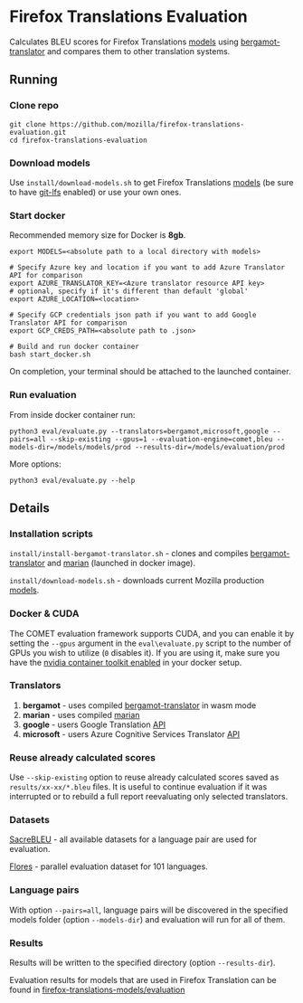 # Firefox Translations Evaluation
Calculates BLEU scores for Firefox Translations [models](https://github.com/mozilla/firefox-translations-models) 
using [bergamot-translator](https://github.com/mozilla/bergamot-translator) and compares them to other translation systems.

## Running

### Clone repo
```
git clone https://github.com/mozilla/firefox-translations-evaluation.git
cd firefox-translations-evaluation
```

### Download models

Use `install/download-models.sh` to get Firefox Translations [models](https://github.com/mozilla/firefox-translations-models) (be sure to have [git-lfs](https://git-lfs.com/) enabled) or use your own ones.

### Start docker
Recommended memory size for Docker is **8gb**.


```
export MODELS=<absolute path to a local directory with models>

# Specify Azure key and location if you want to add Azure Translator API for comparison
export AZURE_TRANSLATOR_KEY=<Azure translator resource API key>
# optional, specify if it's different than default 'global'
export AZURE_LOCATION=<location>

# Specify GCP credentials json path if you want to add Google Translator API for comparison
export GCP_CREDS_PATH=<absolute path to .json>

# Build and run docker container
bash start_docker.sh
```

On completion, your terminal should be attached to the launched container.

### Run evaluation
From inside docker container run:
```
python3 eval/evaluate.py --translators=bergamot,microsoft,google --pairs=all --skip-existing --gpus=1 --evaluation-engine=comet,bleu --models-dir=/models/models/prod --results-dir=/models/evaluation/prod
```
More options:
```
python3 eval/evaluate.py --help
```

## Details
### Installation scripts
`install/install-bergamot-translator.sh` - clones and compiles [bergamot-translator](https://github.com/mozilla/bergamot-translator) and [marian](https://github.com/marian-nmt/marian-dev) (launched in docker image).

`install/download-models.sh` - downloads current Mozilla production [models](https://github.com/mozilla/firefox-translations-models).

### Docker & CUDA
The COMET evaluation framework supports CUDA, and you can enable it by setting the `--gpus` argument in the `eval\evaluate.py` script to the number of GPUs you wish to utilize (`0` disables it). 
If you are using it, make sure you have the [nvidia container toolkit enabled](https://docs.nvidia.com/datacenter/cloud-native/container-toolkit/install-guide.html#docker) in your docker setup.

### Translators
1. **bergamot** - uses compiled [bergamot-translator](https://github.com/mozilla/bergamot-translator) in wasm mode
2. **marian** - uses compiled [marian](https://github.com/marian-nmt/marian-dev)
3. **google** - users Google Translation [API](https://cloud.google.com/translate)
4. **microsoft** - users Azure Cognitive Services Translator [API](https://azure.microsoft.com/en-us/services/cognitive-services/translator/)

### Reuse already calculated scores
Use `--skip-existing` option to reuse already calculated scores saved as `results/xx-xx/*.bleu` files.
It is useful to continue evaluation if it was interrupted 
or to rebuild a full report reevaluating only selected translators.

### Datasets
[SacreBLEU](https://github.com/mjpost/sacrebleu) - all available datasets for a language pair are used for evaluation.

[Flores](https://github.com/facebookresearch/flores) - parallel evaluation dataset for 101 languages.

### Language pairs
With option `--pairs=all`, language pairs will be discovered 
in the specified models folder (option `--models-dir`) 
and evaluation will run for all of them.

### Results
Results will be written to the specified directory (option `--results-dir`).

Evaluation results for models that are used in Firefox Translation can be found in [firefox-translations-models/evaluation](https://github.com/mozilla/firefox-translations-models/tree/main/evaluation)
